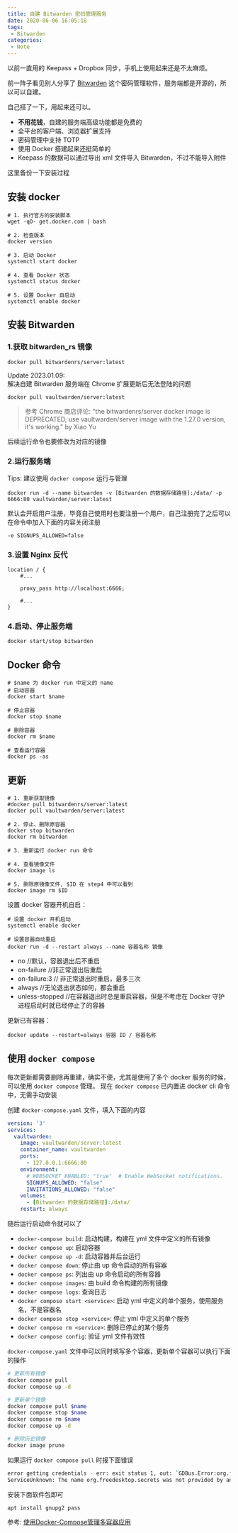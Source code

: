 ```yaml
---
title: 自建 Bitwarden 密码管理服务
date: 2020-06-06 16:05:18
tags:
 - Bitwarden
categories: 
 - Note
---
```


以前一直用的 Keepass + Dropbox 同步，手机上使用起来还是不太麻烦。

前一阵子看见别人分享了 [Bitwarden](https://bitwarden.com/) 这个密码管理软件，服务端都是开源的，所以可以自建。

自己搭了一下，用起来还可以。

- **不用花钱**，自建的服务端高级功能都是免费的
- 全平台的客户端、浏览器扩展支持
- 密码管理中支持 TOTP
- 使用 Docker 搭建起来还挺简单的
- Keepass 的数据可以通过导出 xml 文件导入 Bitwarden，不过不能导入附件

这里备份一下安装过程
<!--more-->
## 安装 docker

```
# 1. 执行官方的安装脚本
wget -qO- get.docker.com | bash

# 2. 检查版本
docker version

# 3. 启动 Docker
systemctl start docker

# 4. 查看 Docker 状态
systemctl status docker

# 5. 设置 Docker 自启动
systemctl enable docker
```

## 安装 Bitwarden

### 1.获取 bitwarden_rs 镜像
```
docker pull bitwardenrs/server:latest
```

Update 2023.01.09:  
解决自建 Bitwarden 服务端在 Chrome 扩展更新后无法登陆的问题  

```
docker pull vaultwarden/server:latest
```

> 参考 Chrome 商店评论: 
> "the bitwardenrs/server docker image is DEPRECATED, use vaultwarden/server image with the 1.27.0 version, it's working."  by Xiao Yu

后续运行命令也要修改为对应的镜像  


### 2.运行服务端

Tips: 建议使用 `docker compose` 运行与管理

```
docker run -d --name bitwarden -v [Bitwarden 的数据存储路径]:/data/ -p 6666:80 vaultwarden/server:latest	
```
默认会开启用户注册，毕竟自己使用时也要注册一个用户，自己注册完了之后可以在命令中加入下面的内容关闭注册

```
-e SIGNUPS_ALLOWED=false
```

### 3.设置 Nginx 反代

```
location / {
    #...

    proxy_pass http://localhost:6666;
    
    #...
}
```

### 4.启动、停止服务端
```
docker start/stop bitwarden
```

## Docker 命令
```
# $name 为 docker run 中定义的 name
# 启动容器
docker start $name

# 停止容器
docker stop $name

# 删除容器
docker rm $name

# 查看运行容器
docker ps -as
```

## 更新
```
# 1. 重新获取镜像
#docker pull bitwardenrs/server:latest
docker pull vaultwarden/server:latest

# 2. 停止、删除原容器
docker stop bitwarden
docker rm bitwarden

# 3. 重新运行 docker run 命令

# 4. 查看镜像文件
docker image ls

# 5. 删除原镜像文件, $ID 在 step4 中可以看到
docker image rm $ID
```

设置 docker 容器开机自启：
 
```
# 设置 docker 开机启动
systemctl enable docker 

# 设置容器自动重启
docker run -d --restart always --name 容器名称 镜像  
```
  - no //默认，容器退出后不重启
  - on-failure //非正常退出后重启
  - on-failure:3 // 非正常退出时重启，最多三次
  - always //无论退出状态如何，都会重启
  - unless-stopped //在容器退出时总是重启容器，但是不考虑在 Docker 守护进程启动时就已经停止了的容器 

更新已有容器：  

```
docker update --restart=always 容器 ID / 容器名称
```

## 使用 `docker compose`
每次更新都需要删除再重建，确实不便，尤其是使用了多个 docker 服务的时候，可以使用 `docker compose` 管理。
现在 `docker compose` 已内置进 docker cli 命令中，无需手动安装 

创建 `docker-compose.yaml` 文件，填入下面的内容

```yaml docker-compose.yaml
version: '3'
services:
  vaultwarden:
    image: vaultwarden/server:latest
    container_name: vaultwarden
    ports: 
      - 127.0.0.1:6666:80
    environment:
      # WEBSOCKET_ENABLED: "true"  # Enable WebSocket notifications.
      SIGNUPS_ALLOWED: "false"
      INVITATIONS_ALLOWED: "false"
    volumes: 
      - [Bitwarden 的数据存储路径]:/data/
    restart: always
```

随后运行启动命令就可以了  
- `docker-compose build`: 启动构建，构建在 yml 文件中定义的所有镜像
- `docker compose up`: 启动容器
- `docker compose up -d`: 启动容器并后台运行
- `docker compose down`: 停止由 up 命令启动的所有容器
- `docker compose ps`: 列出由 up 命令启动的所有容器
- `docker compose images`: 由 build 命令构建的所有镜像
- `docker compose logs`: 查询日志
- `docker compose start <service>`: 启动 yml 中定义的单个服务，使用服务名，不是容器名
- `docker compose stop <service>`: 停止 yml 中定义的单个服务
- `docker compose rm <service>`: 删除已停止的某个服务
- `docker compose config`: 验证 yml 文件有效性

`docker-compose.yaml` 文件中可以同时填写多个容器，更新单个容器可以执行下面的操作
```sh
# 更新所有镜像
docker compose pull  
docker compose up -d 

# 更新单个镜像
docker compose pull $name 
docker compose stop $name
docker compose rm $name
docker compose up -d

# 删除历史镜像
docker image prune
```

如果运行 `docker compose pull` 时报下面错误
```sh
error getting credentials - err: exit status 1, out: `GDBus.Error:org.freedesktop.DBus.Error.
ServiceUnknown: The name org.freedesktop.secrets was not provided by any .service files`
```
安装下面软件包即可
```sh
apt install gnupg2 pass
```

参考: [使用Docker-Compose管理多容器应用](https://www.cnblogs.com/xhy0826/p/Docker-Compose-ASPNETCORE.html)